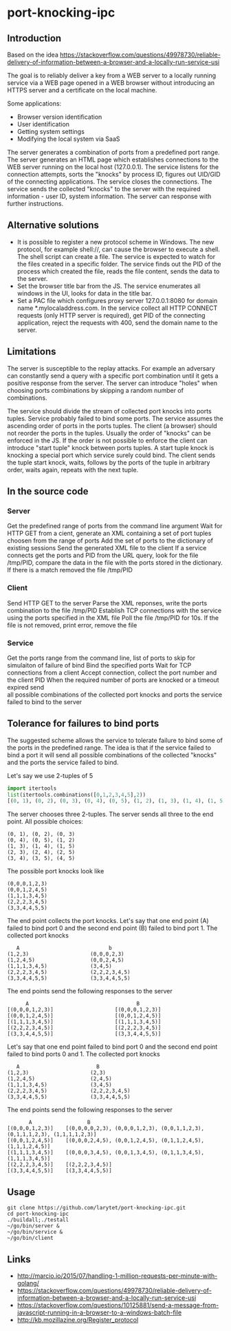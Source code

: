 # port-knocking-ipc

## Introduction

Based on the idea https://stackoverflow.com/questions/49978730/reliable-delivery-of-information-between-a-browser-and-a-locally-run-service-usi

The goal is to reliably deliver a key from a WEB server to a locally running service via a WEB page opened in a WEB browser without introducing an HTTPS server and a certificate on the local machine. 

Some applications:

* Browser version identification
* User identification
* Getting system settings 
* Modifying the local system via SaaS 

The server generates a combination of ports from a predefined port range. The server generates an HTML page which establishes connections to the WEB server running on the local host (127.0.0.1). The service listens for the connection attempts, sorts the "knocks" by process ID, figures out UID/GID of the connecting applications. The service closes the connections. The service sends the collected "knocks" to the server with the required information - user ID, system information. The server can response with further instructions. 

## Alternative solutions

* It is possible to register a new protocol scheme in Windows. The new protocol, for example shell://, can cause the browser to execute a shell. The shell script can create a file. The service is expected to watch for the files created in a specific folder. The service finds out the PID of the process which created the file, reads the file content, sends the data to the server.
* Set the browser title bar from the JS. The service enumerates all windows in the UI, looks for data in the title bar.
* Set a PAC file which configures proxy server 127.0.0.1:8080 for domain name *.mylocaladdress.com. In the service collect all HTTP CONNECT requests (only HTTP server is required), get PID of the connecting application, reject the requests with 400, send the domain name to the server.  

## Limitations

The server is susceptible to the replay attacks. For example an adversary can constantly send a query with a specific port combination until it gets a positive response from the server. The server can introduce "holes" when choosing ports combinations by skipping a random number of combinations.

The service should divide the stream of collected port knocks into ports tuples. Service probably failed to bind some ports. The service assumes the ascending order of ports in the ports tuples.
The client (a browser) should not reorder the ports in the tuples. Usually the order of "knocks" can be enforced in the JS. If the order is not possible to
enforce the client can introduce "start tuple" knock between ports tuples. A start tuple knock is knocking a special port which service surely could bind. The client sends the tuple start knock, waits, follows by the ports of the tuple in arbitrary order, waits again, repeats with the next tuple.

 
## In the source code

### Server

Get the predefined range of ports from the command line argument
Wait for HTTP GET from a cient, generate an XML containing a set of port tuples choosen from the range of ports
Add the set of ports to the dictionary of existing sessions
Send the generated XML file to the client
If a service connects get the ports and PID from the URL query, look for the file /tmp/PID, compare the data
in the file with the ports stored in the dictionary. If there is a match removed the file /tmp/PID

### Client

Send HTTP GET to the server
Parse the XML reponses, write the ports combination to the file /tmp/PID
Establish TCP connections with the service using the ports specified in the XML file
Poll the file /tmp/PID for 10s. If the file is not removed, print error, remove the file

### Service

Get the ports range from the command line, list of ports to skip 
for simulaiton of failure of bind
Bind the specified ports
Wait for TCP connections from a client
Accept connection, collect the port number and the client PID
When the required number of ports are knocked or a timeout expired send  
all possible combinations of the collected port knocks and ports the service 
failed to bind to the server


## Tolerance for failures to bind ports
 
The suggested scheme allows the service to tolerate failure to bind some of the ports in the predefined range. The idea is that if the service failed to bind a port it will send all possible combinations of the collected "knocks" and the ports the service failed to bind.

Let's say we use 2-tuples of 5
```python
import itertools 
list(itertools.combinations([0,1,2,3,4,5],2))
[(0, 1), (0, 2), (0, 3), (0, 4), (0, 5), (1, 2), (1, 3), (1, 4), (1, 5), (2, 3), (2, 4), (2, 5), (3, 4), (3, 5), (4, 5)]
```

The server chooses three 2-tuples. The server sends all three to the end point. All possible choices:

    (0, 1), (0, 2), (0, 3)
    (0, 4), (0, 5), (1, 2)
    (1, 3), (1, 4), (1, 5)
    (2, 3), (2, 4), (2, 5)
    (3, 4), (3, 5), (4, 5)

The possible port knocks look like

    (0,0,0,1,2,3)
    (0,0,1,2,4,5)
    (1,1,1,3,4,5)
    (2,2,2,3,4,5)
    (3,3,4,4,5,5)

The end point collects the port knocks. Let's say that one end point (A) failed to bind port 0 and the second end point (B) failed to bind port 1. The collected port knocks 

       A                             b
    (1,2,3)                    (0,0,0,2,3)
    (1,2,4,5)                  (0,0,2,4,5)
    (1,1,1,3,4,5)              (3,4,5)
    (2,2,2,3,4,5)              (2,2,2,3,4,5) 
    (3,3,4,4,5,5)              (3,3,4,4,5,5)

The end points send the following responses to the server

          A                                   B
    [(0,0,0,1,2,3)]                    [(0,0,0,1,2,3)]
    [(0,0,1,2,4,5)]                    [(0,0,1,2,4,5)]
    [(1,1,1,3,4,5)]                    [(1,1,1,3,4,5)]
    [(2,2,2,3,4,5)]                    [(2,2,2,3,4,5)]
    [(3,3,4,4,5,5)]                    [(3,3,4,4,5,5)]

Let's say that one end point failed to bind port 0 and the second end point failed to bind ports 0 and 1. The collected port knocks 

       A                         B
    (1,2,3)                    (2,3)
    (1,2,4,5)                  (2,4,5)
    (1,1,1,3,4,5)              (3,4,5)
    (2,2,2,3,4,5)              (2,2,2,3,4,5) 
    (3,3,4,4,5,5)              (3,3,4,4,5,5)

The end points send the following responses to the server

           A                  B
    [(0,0,0,1,2,3)]    [(0,0,0,0,2,3), (0,0,0,1,2,3), (0,0,1,1,2,3), (0,1,1,1,2,3), (1,1,1,1,2,3)]
    [(0,0,1,2,4,5)]    [(0,0,0,2,4,5), (0,0,1,2,4,5), (0,1,1,2,4,5), (1,1,1,2,4,5)]
    [(1,1,1,3,4,5)]    [(0,0,0,3,4,5), (0,0,1,3,4,5), (0,1,1,3,4,5), (1,1,1,3,4,5)]
    [(2,2,2,3,4,5)]    [(2,2,2,3,4,5)]
    [(3,3,4,4,5,5)]    [(3,3,4,4,5,5)]


## Usage

    git clone https://github.com/larytet/port-knocking-ipc.git
    cd port-knocking-ipc
    ./buildall;./testall
    ~/go/bin/server &
    ~/go/bin/service &
    ~/go/bin/client
    
## Links

* http://marcio.io/2015/07/handling-1-million-requests-per-minute-with-golang/
* https://stackoverflow.com/questions/49978730/reliable-delivery-of-information-between-a-browser-and-a-locally-run-service-usi
* https://stackoverflow.com/questions/10125881/send-a-message-from-javascript-running-in-a-browser-to-a-windows-batch-file
* http://kb.mozillazine.org/Register_protocol

